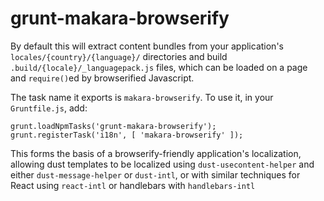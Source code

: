 grunt-makara-browserify
=======================

By default this will extract content bundles from your application's `locales/{country}/{language}/` directories and build `.build/{locale}/_languagepack.js` files, which can be loaded on a page and `require()`ed by browserified Javascript.

The task name it exports is `makara-browserify`. To use it, in your `Gruntfile.js`, add:

```
grunt.loadNpmTasks('grunt-makara-browserify');
grunt.registerTask('i18n', [ 'makara-browserify' ]);
```

This forms the basis of a browserify-friendly application's localization, allowing dust templates to be localized using `dust-usecontent-helper` and either `dust-message-helper` or `dust-intl`, or with similar techniques for React using `react-intl` or handlebars with `handlebars-intl`
